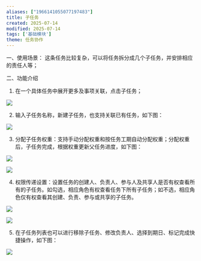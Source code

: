 ```yaml
---
aliases: ["1966141055077197483"]
title: 子任务
created: 2025-07-14
modified: 2025-07-14
tags: ['基础模块']
theme: 任务协作
---
```


一、使用场景： 这条任务比较复杂，可以将任务拆分成几个子任务，并安排相应的责任人等；

二、功能介绍

1. 在一个具体任务中展开更多及事项关联，点击子任务；

![](75a5b0c51465ee0b54f619620aca0ad8.jpg)

2. 输入子任务名称，新建子任务，也支持关联已有任务，如下图：

![](f3c998e8094f67a5a8b05adbb4383c95.jpg)

3. 分配子任务权重：支持手动分配权重和按任务工期自动分配权重；分配权重后，子任务完成，根据权重更新父任务进度，如下图：

![](ccb9c5673b1766687fdcf7494cbf5eef.jpg)

![](2d895b68dc9a36c408465ae70737cc32.jpg)

4. 权限传递设置：设置任务的创建人、负责人、参与人及共享人是否有权查看所有的子任务。如勾选，相应角色有权查看任务下所有子任务；如不选，相应角色仅有权查看其创建、负责、参与或共享的子任务。

![](8762370ad331692ef6350e5ac7574b33.jpg)

![](71868e3709a767041f05f33e0b652692.jpg)

5. 在子任务列表也可以进行移除子任务、修改负责人、选择到期日、标记完成快捷操作，如下图：

![](92b0becacdd4c379e8335da4159681a3.jpg)